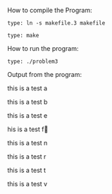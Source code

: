 How to compile the Program:

	type: ln -s makefile.3 makefile
	
	type: make

How to run the program:

	type: ./problem3


Output from the program:

this is a test a 

this is a test b 

this is a test e 

his is a test f 

this is a test n



this is a test r 

this is a test t 

this is a test v
